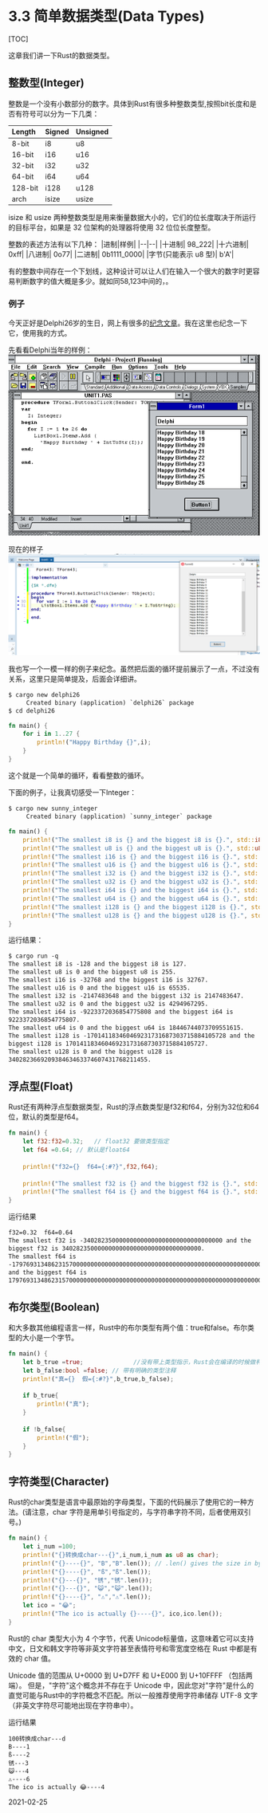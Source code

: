# 3.3 简单数据类型(Data Types)

[TOC]

这章我们讲一下Rust的数据类型。

## 整数型(Integer)
整数是一个没有小数部分的数字。具体到Rust有很多种整数类型,按照bit长度和是否有符号可以分为一下几类：


|Length|Signed|Unsigned|
|:--|:--|:--|
|8-bit|i8|u8|
|16-bit|i16|u16|
 |32-bit|i32|u32|
 |64-bit|i64|u64|
 |128-bit|i128|u128|
 |arch|isize|usize|

isize 和 usize 两种整数类型是用来衡量数据大小的，它们的位长度取决于所运行的目标平台，如果是 32 位架构的处理器将使用 32 位位长度整型。

整数的表述方法有以下几种：
|进制|样例|
|--|--|
|十进制|	98_222|
|十六进制|	0xff|
|八进制|	0o77|
|二进制|	0b1111_0000|
|字节(只能表示 u8 型)|	b'A'|

有的整数中间存在一个下划线，这种设计可以让人们在输入一个很大的数字时更容易判断数字的值大概是多少。就如同58,123中间的，。

### 例子
今天正好是Delphi26岁的生日，网上有很多的[纪念文章](https://blogs.embarcadero.com/26-years-of-delphi/)。我在这里也纪念一下它，使用我的方式。

先看看Delphi当年的样例：
![delphi01](./chapter03_delphi01.png)

现在的样子
![delphi02](./chapter03_delphi02.png)

我也写一个一模一样的例子来纪念。虽然把后面的循环提前展示了一点，不过没有关系，这里只是简单提及，后面会详细讲。

```shell
$ cargo new delphi26
     Created binary (application) `delphi26` package
$ cd delphi26
```

```rust
fn main() {
    for i in 1..27 {
        println!("Happy Birthday {}",i);
    }
}
```
这个就是一个简单的循环，看看整数的循环。

下面的例子，让我真切感受一下Integer：

```shell
$ cargo new sunny_integer
     Created binary (application) `sunny_integer` package
```

```rust
fn main() {
    println!("The smallest i8 is {} and the biggest i8 is {}.", std::i8::MIN, std::i8::MAX); // hint: printing std::i8::MIN means "print MIN inside of the i8 section in the standard library"
    println!("The smallest u8 is {} and the biggest u8 is {}.", std::u8::MIN, std::u8::MAX);
    println!("The smallest i16 is {} and the biggest i16 is {}.", std::i16::MIN, std::i16::MAX);
    println!("The smallest u16 is {} and the biggest u16 is {}.", std::u16::MIN, std::u16::MAX);
    println!("The smallest i32 is {} and the biggest i32 is {}.", std::i32::MIN, std::i32::MAX);
    println!("The smallest u32 is {} and the biggest u32 is {}.", std::u32::MIN, std::u32::MAX);
    println!("The smallest i64 is {} and the biggest i64 is {}.", std::i64::MIN, std::i64::MAX);
    println!("The smallest u64 is {} and the biggest u64 is {}.", std::u64::MIN, std::u64::MAX);
    println!("The smallest i128 is {} and the biggest i128 is {}.", std::i128::MIN, std::i128::MAX);
    println!("The smallest u128 is {} and the biggest u128 is {}.", std::u128::MIN, std::u128::MAX);
}
```

运行结果：

```shell
$ cargo run -q
The smallest i8 is -128 and the biggest i8 is 127.
The smallest u8 is 0 and the biggest u8 is 255.
The smallest i16 is -32768 and the biggest i16 is 32767.
The smallest u16 is 0 and the biggest u16 is 65535.
The smallest i32 is -2147483648 and the biggest i32 is 2147483647.
The smallest u32 is 0 and the biggest u32 is 4294967295.
The smallest i64 is -9223372036854775808 and the biggest i64 is 9223372036854775807.
The smallest u64 is 0 and the biggest u64 is 18446744073709551615.
The smallest i128 is -170141183460469231731687303715884105728 and the biggest i128 is 170141183460469231731687303715884105727.
The smallest u128 is 0 and the biggest u128 is 340282366920938463463374607431768211455.
```

## 浮点型(Float)
Rust还有两种浮点型数据类型，Rust的浮点数类型是f32和f64，分别为32位和64位，默认的类型是f64。

```rust
fn main() {
    let f32:f32=0.32;   // float32 要做类型指定
    let f64 =0.64; // 默认是float64

    println!("f32={}  f64={:#?}",f32,f64);

    println!("The smallest f32 is {} and the biggest f32 is {}.", std::f32::MIN, std::f32::MAX); 
    println!("The smallest f64 is {} and the biggest f64 is {}.", std::f64::MIN, std::f64::MAX);
}
```

运行结果
```shell
f32=0.32  f64=0.64
The smallest f32 is -340282350000000000000000000000000000000 and the biggest f32 is 340282350000000000000000000000000000000.
The smallest f64 is -179769313486231570000000000000000000000000000000000000000000000000000000000000000000000000000000000000000000000000000000000000000000000000000000000000000000000000000000000000000000000000000000000000000000000000000000000000000000000000000000000000000000000000000000000000000000000000000000000000000000000000000 and the biggest f64 is 179769313486231570000000000000000000000000000000000000000000000000000000000000000000000000000000000000000000000000000000000000000000000000000000000000000000000000000000000000000000000000000000000000000000000000000000000000000000000000000000000000000000000000000000000000000000000000000000000000000000000000000.
```
## 布尔类型(Boolean)
和大多数其他编程语言一样，Rust中的布尔类型有两个值：true和false。布尔类型的大小是一个字节。

```rust
fn main() {
    let b_true =true;              //没有带上类型指示，Rust会在编译的时候做判断
    let b_false:bool =false; // 带有明确的类型注释
    println!("真={}  假={:#?}",b_true,b_false);

    if b_true{
        println!("真");
    }

    if !b_false{
        println!("假");
    }
}
```

## 字符类型(Character)
Rust的char类型是语言中最原始的字母类型，下面的代码展示了使用它的一种方法。(请注意，char 字符是用单引号指定的，与字符串字符不同，后者使用双引号。)

```rust
fn main() {
    let i_num =100;
    println!("{}转换成char---{}",i_num,i_num as u8 as char);
    println!("{}----{}", "B","B".len()); // .len() gives the size in bytes
    println!("{}----{}", "ß","ß".len());
    println!("{}---{}", "锈","锈".len());
    println!("{}---{}", "😺","😺".len());
    println!("{}----{}", "⚠️","⚠️".len());
    let ico = "😂";
    println!("The ico is actually {}----{}", ico,ico.len());
}
```

Rust的 char 类型大小为 4 个字节，代表 Unicode标量值，这意味着它可以支持中文，日文和韩文字符等非英文字符甚至表情符号和零宽度空格在 Rust 中都是有效的 char 值。

Unicode 值的范围从 U+0000 到 U+D7FF 和 U+E000 到 U+10FFFF （包括两端）。 但是，"字符"这个概念并不存在于 Unicode 中，因此您对"字符"是什么的直觉可能与Rust中的字符概念不匹配。所以一般推荐使用字符串储存 UTF-8 文字（非英文字符尽可能地出现在字符串中）。

运行结果

```shell
100转换成char---d
B----1
ß----2
锈---3
😺---4
⚠️----6
The ico is actually 😂----4
```

2021-02-25